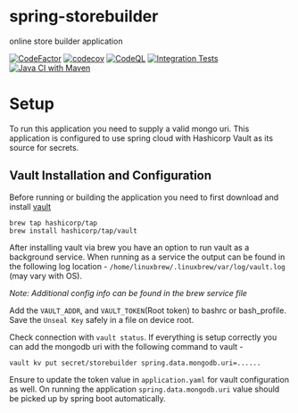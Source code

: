 # spring-storebuilder
online store builder application

[![CodeFactor](https://www.codefactor.io/repository/github/shalomsam/spring-storebuilder/badge)](https://www.codefactor.io/repository/github/shalomsam/spring-storebuilder)
[![codecov](https://codecov.io/gh/shalomsam/spring-storebuilder/graph/badge.svg?token=DO0JC6CSPX)](https://codecov.io/gh/shalomsam/spring-storebuilder)
[![CodeQL](https://github.com/shalomsam/spring-storebuilder/actions/workflows/codeql.yml/badge.svg)](https://github.com/shalomsam/spring-storebuilder/actions/workflows/codeql.yml)
[![Integration Tests](https://github.com/shalomsam/spring-storebuilder/actions/workflows/IntegrationTest-ci.yml/badge.svg?branch=main)](https://github.com/shalomsam/spring-storebuilder/actions/workflows/IntegrationTest-ci.yml)
[![Java CI with Maven](https://github.com/shalomsam/spring-storebuilder/actions/workflows/code-ci.yml/badge.svg?branch=main)](https://github.com/shalomsam/spring-storebuilder/actions/workflows/code-ci.yml)

# Setup
To run this application you need to supply a valid mongo uri. This application is configured to use spring cloud with Hashicorp Vault as its source for secrets.


## Vault Installation and Configuration
Before running or building the application you need to first download and install [vault](https://developer.hashicorp.com/vault/install)

```
brew tap hashicorp/tap
brew install hashicorp/tap/vault
```

After installing vault via brew you have an option to run vault as a background service. When running as a service the output can be found in the following log location - `/home/linuxbrew/.linuxbrew/var/log/vault.log` (may vary with OS).

*Note: Additional config info can be found in the brew service file*

Add the `VAULT_ADDR`, and `VAULT_TOKEN`(Root token) to bashrc or bash_profile. Save the `Unseal Key` safely in a file on device root.

Check connection with `vault status`. If everything is setup correctly you can add the mongodb uri with the following command to vault -

```
vault kv put secret/storebuilder spring.data.mongodb.uri=......
```

Ensure to update the token value in `application.yaml` for vault configuration as well. On running the application `spring.data.mongodb.uri` value should be picked up by spring boot automatically.